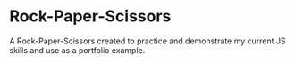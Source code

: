 # Rock-Paper-Scissors

A Rock-Paper-Scissors created to practice and demonstrate my current JS skills and use as a portfolio example.
